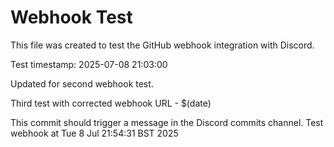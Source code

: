 # Webhook Test

This file was created to test the GitHub webhook integration with Discord.

Test timestamp: 2025-07-08 21:03:00

Updated for second webhook test.

Third test with corrected webhook URL - $(date)

This commit should trigger a message in the Discord commits channel.
Test webhook at Tue  8 Jul 21:54:31 BST 2025
